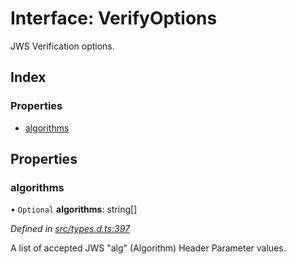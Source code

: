 # Interface: VerifyOptions

JWS Verification options.

## Index

### Properties

* [algorithms](_types_d_.verifyoptions.md#algorithms)

## Properties

### algorithms

• `Optional` **algorithms**: string[]

*Defined in [src/types.d.ts:397](https://github.com/panva/jose/blob/v3.1.3/src/types.d.ts#L397)*

A list of accepted JWS "alg" (Algorithm) Header Parameter values.

